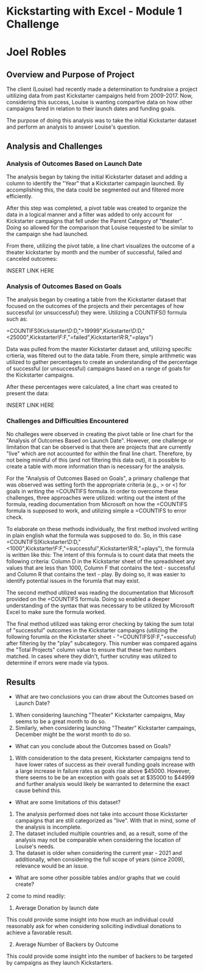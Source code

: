 # Kickstarting with Excel - Module 1 Challenge
# Joel Robles

## Overview and Purpose of Project
The client (Louise) had recently made a determination to fundraise a project uitilizing data from past Kickstarter campaigns held from 2009-2017. Now, considering this success, Louise is wanting compartive data on how other campaigns fared in relation to their launch dates and funding goals. 

The purpose of doing this analysis was to take the initial Kickstarter dataset and perform an analysis to answer Louise's question. 

## Analysis and Challenges

### Analysis of Outcomes Based on Launch Date

The analysis began by taking the initial Kickstarter dataset and adding a column to identify the "Year" that a Kickstarter campagin launched. By accomplishing this, the data could be segmented out and filtered more efficiently.

After this step was completed, a pivot table was created to organize the data in a logical manner and a filter was added to only account for Kickstarter campaigns that fell under the Parent Category of "theater". Doing so allowed for the comparison that Louise requested to be similar to the campaign she had launched.

From there, utilizing the pivot table, a line chart visualizes the outcome of a theater kickstarter by month and the number of successful, failed and canceled outcomes:

INSERT LINK HERE

### Analysis of Outcomes Based on Goals

The analysis began by creating a table from the Kickstarter dataset that focused on the outcomes of the projects and their percentages of how successful (or unsuccessful) they were. Utilizing a COUNTIFS() formula such as:

=COUNTIFS(Kickstarter!$D:$D,">19999",Kickstarter!$D:$D,"<25000",Kickstarter!$F:$F,"=failed",Kickstarter!$R:$R,"=plays")

Data was pulled from the master Kickstarter dataset and, utilizing specific crtieria, was filtered out to the data table. From there, simple arithmetic was utilized to gather percentages to create an understanding of the percentage of successful (or unsuccessful) campaigns based on a range of goals for the Kickstarter campaigns. 

After these percentages were calculated, a line chart was created to present the data:

INSERT LINK HERE

### Challenges and Difficulties Encountered

No challeges were observed in creating the pivot table or line chart for the "Analysis of Outcomes Based on Launch Date". However, one challenge or limitation that can be observed is that there are projects that are currently "live" which are not accounted for within the final line chart. Therefore, by not being mindful of this (and not filtering this data out), it is possible to create a table with more information than is necessary for the analysis.

For the "Analysis of Outcomes Based on Goals", a primary challenge that was observed was setting forth the appropriate criteria (e.g., > or <) for goals in writing the =COUNTIFS formula. In order to overcome these challenges, three approaches were utilized: writing out the intent of the formula, reading documentation from Microsoft on how the =COUNTIFS formula is supposed to work, and utilizing simple a =COUNTIFS to error check.

To elaborate on these methods individually, the first method involved writing in plain english what the formula was supposed to do. So, in this case =COUNTIFS(Kickstarter!$D:$D,"<1000",Kickstarter!$F:$F,"=successful",Kickstarter!$R:$R,"=plays"), the formula is written like this: The intent of this formula is to count data that meets the following criteria: Column D in the Kickstarter sheet of the spreadsheet any values that are less than 1000, Column F that contains the text - successful and Column R that contains the text - play. By doing so, it was easier to identify potential issues in the forumla that may exist.

The second method utilized was reading the documentation that Microsoft provided on the =COUNTIFS formula. Doing so enabled a deeper understanding of the syntax that was necessary to be utilized by Microsoft Excel to make sure the formula worked.

The final method utilized was taking error checking by taking the sum total of "successful" outcomes in the Kickstarter campaigns (utilizing the following forumla on the Kickstarter sheet - "=COUNTIFS(F:F,"=successful) after filtering by the "play" subcategory. This number was compared agains the "Total Projects" column value to ensure that these two numbers matched. In cases where they didn't, further scrutiny was utilized to determine if errors were made via typos.  

## Results

- What are two conclusions you can draw about the Outcomes based on Launch Date?

1) When considering launching "Theater" Kickstarter campaigns, May seems to be a great month to do so. 
2) Similarly, when considering launching "Theater" Kickstarter campaings, December might be the worst month to do so. 

- What can you conclude about the Outcomes based on Goals?

1) With consideration to the data present, Kickstarter campaigns tend to have lower rates of success as their overall funding goals increase with a large increase in failure rates as goals rise above $45000. However, there seems to be be an exception with goals set at $35000 to $44999 and further analysis would likely be warranted to determine the exact cause behind this. 

- What are some limitations of this dataset?

1) The analysis performed does not take into account those Kickstarter campaigns that are still categorized as "live". With that in mind, some of the analysis is incomplete.
2) The dataset included multiple countries and, as a result, some of the analysis may not be comparable when considering the location of Louise's needs. 
3) The dataset is older when considering the current year - 2021 and additionally, when considering the full scope of years (since 2009), relevance would be an issue. 

- What are some other possible tables and/or graphs that we could create?

2 come to mind readily:

1) Average Donation by launch date

This could provide some insight into how much an individual could reasonably ask for when considering soliciting indivdiual donations to achieve a favorable result.

2) Average Number of Backers by Outcome

This could provide some insight into the number of backers to be targeted by campaigns as they launch Kickstarters. 